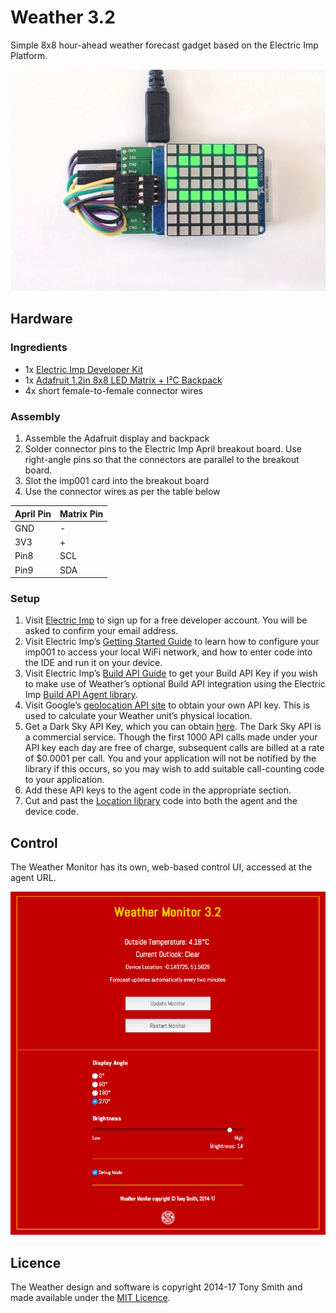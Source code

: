 # Weather 3.2

Simple 8x8 hour-ahead weather forecast gadget based on the Electric Imp Platform.

![Weather Monitor](wm.jpg)

## Hardware

### Ingredients

- 1x [Electric Imp Developer Kit](https://electricimp.com/docs/gettingstarted/devkits/)
- 1x [Adafruit 1.2in 8x8 LED Matrix + I&sup2;C Backpack](https://www.adafruit.com/products/1856)
- 4x short female-to-female connector wires

### Assembly

1. Assemble the Adafruit display and backpack
1. Solder connector pins to the Electric Imp April breakout board. Use right-angle pins so that the connectors are parallel to the breakout board.
1. Slot the imp001 card into the breakout board
1. Use the connector wires as per the table below

| April Pin | Matrix Pin |
| --- | --- |
| GND | - |
| 3V3 | + |
| Pin8 | SCL |
| Pin9 | SDA |

### Setup

1. Visit [Electric Imp](https://ide.electricimp.com/login/) to sign up for a free developer account. You will be asked to confirm your email address.
2. Visit Electric Imp’s [Getting Started Guide](https://electricimp.com/docs/gettingstarted/blinkup/) to learn how to configure your imp001 to access your local WiFi network, and how to enter code into the IDE and run it on your device.
3. Visit Electric Imp’s [Build API Guide](https://electricimp.com/docs/buildapi/) to get your Build API Key if you wish to make use of Weather’s optional Build API integration using the Electric Imp [Build API Agent library](https://electricimp.com/docs/libraries/utilities/buildapiagent/).
4. Visit Google’s [geolocation API site](https://developers.google.com/maps/documentation/geolocation/intro) to obtain your own API key. This is used to calculate your Weather unit’s physical location.
5. Get a Dark Sky API Key, which you can obtain [here](https://darksky.net/dev/register). The Dark Sky API is a commercial service. Though the first 1000 API calls made under your API key each day are free of charge, subsequent calls are billed at a rate of $0.0001 per call. You and your application will not be notified by the library if this occurs, so you may wish to add suitable call-counting code to your application.
6. Add these API keys to the agent code in the appropriate section.
7. Cut and past the [Location library](https://github.com/smittytone/Location) code into both the agent and the device code.

## Control

The Weather Monitor has its own, web-based control UI, accessed at the agent URL.

![Weather Station UI](grab01.png)

## Licence

The Weather design and software is copyright 2014-17 Tony Smith and made available under the [MIT Licence](./LICENSE).
